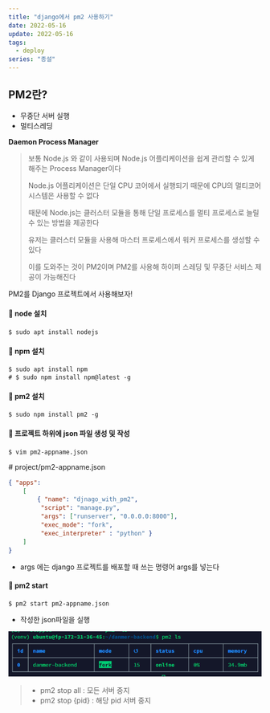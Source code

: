 ```yaml
---
title: "django에서 pm2 사용하기"
date: 2022-05-16
update: 2022-05-16
tags:
  - deploy
series: "종설"
---
```






## PM2란?

* 무중단 서버 실행
* 멀티스레딩

**Daemon Process Manager**

> 보통 Node.js 와 같이 사용되며 Node.js 어플리케이션을 쉽게 관리할 수 있게 해주는 Process Manager이다
>
> Node.js 어플리케이션은 단일 CPU 코어에서 실행되기 때문에 CPU의 멀티코어 시스템은 사용할 수 없다
>
> 때문에 Node.js는 클러스터 모듈을 통해 단일 프로세스를 멀티 프로세스로 늘릴 수 있는 방법을 제공한다
>
> 유저는 클러스터 모듈을 사용해 마스터 프로세스에서 워커 프로세스를 생성할 수 있다
>
> 이를 도와주는 것이 PM2이며 PM2를 사용해 하이퍼 스레딩 및 무중단 서비스 제공이 가능해진다 

PM2를 Django 프로젝트에서 사용해보자!



#### 🔨 node 설치

```idl
$ sudo apt install nodejs
```



#### 🔨 npm 설치

```idl
$ sudo apt install npm
# $ sudo npm install npm@latest -g
```



#### 🔨 pm2 설치

```idl
$ sudo npm install pm2 -g
```



#### 🔨 프로젝트 하위에 json 파일 생성 및 작성

```idl
$ vim pm2-appname.json
```



\# project/pm2-appname.json

```json
{ "apps": 
 	[
        { "name": "djnago_with_pm2", 
         "script": "manage.py", 
         "args": ["runserver", "0.0.0.0:8000"],
         "exec_mode": "fork", 
         "exec_interpreter" : "python" }
    ] 
}
```

* args 에는 django 프로젝트를 배포할 때 쓰는 명령어 args를 넣는다



#### 🔨 pm2 start

```idl
$ pm2 start pm2-appname.json
```

* 작성한 json파일을 실행

![](./pc2list.png)

> * pm2 stop all : 모든 서버 중지
> * pm2 stop {pid} : 해당 pid 서버 중지

